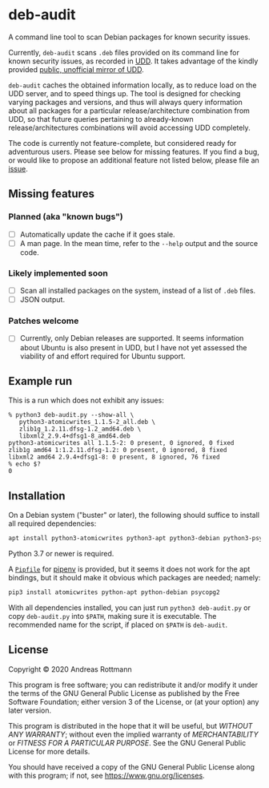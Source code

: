 # deb-audit

A command line tool to scan Debian packages for known security issues.

Currently, `deb-audit` scans `.deb` files provided on its command line
for known security issues, as recorded in
[UDD](https://udd.debian.org/). It takes advantage of the kindly
provided [public, unofficial mirror of
UDD](https://udd-mirror.debian.net/).

`deb-audit` caches the obtained information locally, as to reduce load
on the UDD server, and to speed things up. The tool is designed for
checking varying packages and versions, and thus will always query
information about all packages for a particular release/architecture
combination from UDD, so that future queries pertaining to
already-known release/architectures combinations will avoid accessing
UDD completely.

The code is currently not feature-complete, but considered ready for
adventurous users. Please see below for missing features. If you find
a bug, or would like to propose an additional feature not listed
below, please file an
[issue](https://github.com/rotty/deb-audit/issues).

## Missing features

### Planned (aka "known bugs")

- [ ] Automatically update the cache if it goes stale.
- [ ] A man page. In the mean time, refer to the `--help` output and
      the source code.

### Likely implemented soon

- [ ] Scan all installed packages on the system, instead of a list of
      `.deb` files.
- [ ] JSON output.

### Patches welcome

- [ ] Currently, only Debian releases are supported. It seems
      information about Ubuntu is also present in UDD, but I have not
      yet assessed the viability of and effort required for Ubuntu
      support.

## Example run

This is a run which does not exhibit any issues:

```
% python3 deb-audit.py --show-all \
   python3-atomicwrites_1.1.5-2_all.deb \
   zlib1g_1.2.11.dfsg-1.2_amd64.deb \
   libxml2_2.9.4+dfsg1-8_amd64.deb
python3-atomicwrites all 1.1.5-2: 0 present, 0 ignored, 0 fixed
zlib1g amd64 1:1.2.11.dfsg-1.2: 0 present, 0 ignored, 8 fixed
libxml2 amd64 2.9.4+dfsg1-8: 0 present, 8 ignored, 76 fixed
% echo $?
0
```

## Installation

On a Debian system ("buster" or later), the following should
suffice to install all required dependencies:

```sh
apt install python3-atomicwrites python3-apt python3-debian python3-psycopg2
```

Python 3.7 or newer is required.

A [`Pipfile`](./Pipfile) for [pipenv](https://github.com/pypa/pipenv)
is provided, but it seems it does not work for the apt bindings, but
it should make it obvious which packages are needed; namely:

```sh
pip3 install atomicwrites python-apt python-debian psycopg2
```

With all dependencies installed, you can just run `python3
deb-audit.py` or copy `deb-audit.py` into `$PATH`, making sure it is
executable. The recommended name for the script, if placed on `$PATH`
is `deb-audit`.

## License

Copyright © 2020 Andreas Rottmann

This program is free software; you can redistribute it and/or modify
it under the terms of the GNU General Public License as published by
the Free Software Foundation; either version 3 of the License, or (at
your option) any later version.

This program is distributed in the hope that it will be useful, but
*WITHOUT ANY WARRANTY*; without even the implied warranty of
*MERCHANTABILITY* or *FITNESS FOR A PARTICULAR PURPOSE*. See the GNU
General Public License for more details.

You should have received a copy of the GNU General Public License
along with this program; if not, see <https://www.gnu.org/licenses>.
